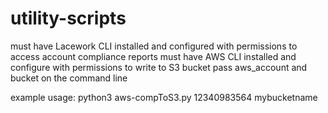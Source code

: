 # utility-scripts

must have Lacework CLI installed and configured with permissions to access account compliance reports
must have AWS CLI installed and configure with permissions to write to S3 bucket
pass aws_account and bucket on the command line

example usage:   python3 aws-compToS3.py 12340983564 mybucketname
